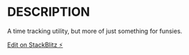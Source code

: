 # DESCRIPTION
A time tracking utility, but more of just something for funsies.

[Edit on StackBlitz ⚡️](https://stackblitz.com/edit/angular-c7opob)
